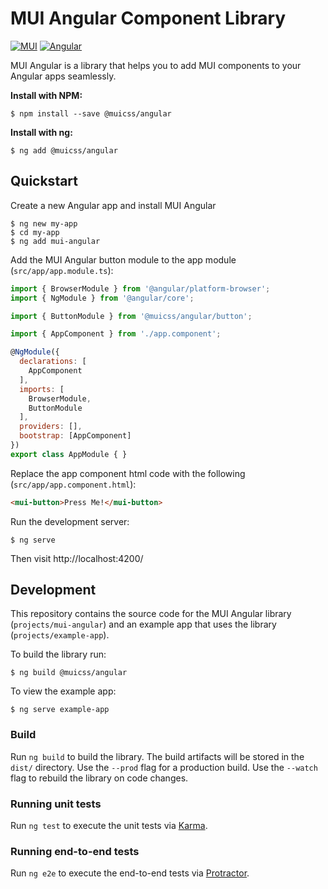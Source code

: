 # MUI Angular Component Library

[![MUI](https://www.muicss.com/static/favicons/icon-192x192.png)](https://www.muicss.com/)
[![Angular](https://angular.io/assets/images/favicons/favicon-194x194.png)](https://angular.io/)

MUI Angular is a library that helps you to add MUI components to your Angular apps seamlessly.

**Install with NPM:**

```shell
$ npm install --save @muicss/angular
```

**Install with ng:**

```shell
$ ng add @muicss/angular
```

## Quickstart

Create a new Angular app and install MUI Angular

```shell
$ ng new my-app
$ cd my-app
$ ng add mui-angular
```

Add the MUI Angular button module to the app module (`src/app/app.module.ts`):

```js
import { BrowserModule } from '@angular/platform-browser';
import { NgModule } from '@angular/core';

import { ButtonModule } from '@muicss/angular/button';

import { AppComponent } from './app.component';

@NgModule({
  declarations: [
    AppComponent
  ],
  imports: [
    BrowserModule,
    ButtonModule
  ],
  providers: [],
  bootstrap: [AppComponent]
})
export class AppModule { }
```

Replace the app component html code with the following (`src/app/app.component.html`):

```html
<mui-button>Press Me!</mui-button>
```

Run the development server:

```shell
$ ng serve
```

Then visit http://localhost:4200/

## Development

This repository contains the source code for the MUI Angular library (`projects/mui-angular`) and an example app that uses the library (`projects/example-app`).

To build the library run:

```shell
$ ng build @muicss/angular
```

To view the example app:

```shell
$ ng serve example-app
```

### Build

Run `ng build` to build the library. The build artifacts will be stored in the `dist/` directory. Use the `--prod` flag for a production build. Use the `--watch` flag to rebuild the library on code changes.

### Running unit tests

Run `ng test` to execute the unit tests via [Karma](https://karma-runner.github.io).

### Running end-to-end tests

Run `ng e2e` to execute the end-to-end tests via [Protractor](http://www.protractortest.org/).
